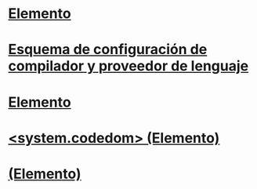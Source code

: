 # [Elemento <compilers>](compilers-element.md)
# [Esquema de configuración de compilador y proveedor de lenguaje](index.md)
# [Elemento <compiler>](compiler-element.md)
# [<system.codedom> (Elemento)](system-codedom-element.md)
# [<providerOption> (Elemento)](provideroption-element.md)
